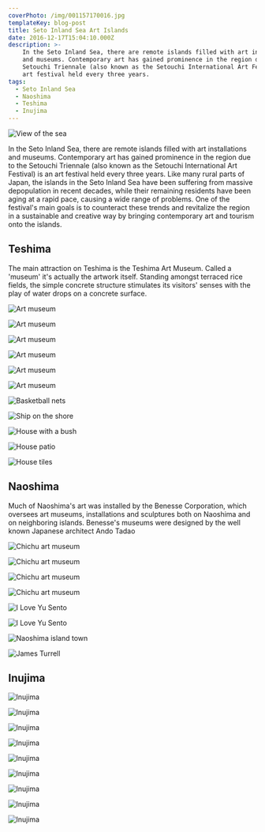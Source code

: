 ```yaml
---
coverPhoto: /img/001157170016.jpg
templateKey: blog-post
title: Seto Inland Sea Art Islands
date: 2016-12-17T15:04:10.000Z
description: >-
    In the Seto Inland Sea, there are remote islands filled with art installations
    and museums. Contemporary art has gained prominence in the region due to the
    Setouchi Triennale (also known as the Setouchi International Art Festival) is an
    art festival held every three years.
tags:
  - Seto Inland Sea
  - Naoshima
  - Teshima
  - Inujima
---
```

![View of the sea](/img/001157170016.jpg)

In the Seto Inland Sea, there are remote islands filled with art installations
and museums. Contemporary art has gained prominence in the region due to the
Setouchi Triennale (also known as the Setouchi International Art Festival) is an
art festival held every three years.
Like many rural parts of Japan, the islands in the Seto Inland Sea have been suffering from massive depopulation in recent decades, while their remaining residents have been aging at a rapid pace, causing a wide range of problems. One of the festival's main goals is to counteract these trends and revitalize the region in a sustainable and creative way by bringing contemporary art and tourism onto the islands.

## Teshima

The main attraction on Teshima is the Teshima Art Museum. Called a 'museum' it's
actually the artwork itself. Standing amongst terraced rice fields, the simple concrete structure stimulates its visitors' senses with the play of water drops on a concrete surface.

![Art museum](/img/001157200025.jpg)

![Art museum](/img/001157200029.jpg)

![Art museum](/img/001157200030.jpg)

![Art museum](/img/001157200031.jpg)

![Art museum](/img/teshima.jpeg)

![Art museum](/img/001157200032.jpg)

![Basketball nets](/img/001157170003.jpg)

![Ship on the shore](/img/001157170002.jpg)

![House with a bush](/img/001157170005.jpg)

![House patio](/img/001157170006.jpg)

![House tiles](/img/001157170007.jpg)

## Naoshima

Much of Naoshima's art was installed by the Benesse Corporation, which oversees art museums, installations and sculptures both on Naoshima and on neighboring islands. Benesse's museums were designed by the well known Japanese architect Ando Tadao

![Chichu art museum](/img/001157170008.jpg)

![Chichu art museum](/img/chichu.jpg)

![Chichu art museum](/img/chichu2.jpg)

![Chichu art museum](/img/001157170014.jpg)

![I Love Yu Sento](/img/sento2.jpg)

![I Love Yu Sento](/img/sento.jpg)

![Naoshima island town](/img/001157170024.jpg)

![James Turrell](/img/james.jpg)

## Inujima
![Inujima](/img/inujima.jpg)

![Inujima](/img/001157180001.jpg)

![Inujima](/img/001157170031.jpg)

![Inujima](/img/001157180006.jpg)

![Inujima](/img/001157180007.jpg)

![Inujima](/img/001157180009.jpg)

![Inujima](/img/001157180008.jpg)

![Inujima](/img/001157180010.jpg)

![Inujima](/img/001157180011.jpg)
